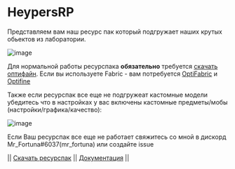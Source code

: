 # HeypersRP

Представляем вам наш ресурс пак который подгружает наших крутых обьектов из лаборатории.

![image](https://user-images.githubusercontent.com/108610775/212485802-7541be6a-8d26-417b-ae3f-2d6eceb2dfad.png)

Для нормальной работы ресурспака __обязательно__ требуется [скачать оптифайн](https://www.optifine.net/downloads).
Если вы используете Fabric - вам потребуется [OptiFabric](https://minecraft.curseforge.com/projects/optifabric) и [Optifine](https://www.optifine.net/downloads)

Также если ресурспак все еще не подгружеат кастомные модели убедитесь что в настройках у вас включены кастомные предметы/мобы (настройки/графика/качество):

![image](https://user-images.githubusercontent.com/108610775/212486218-3e8d7413-22e9-4d4a-81fd-76997ffe98a6.png)

Если Ваш ресурспак все еще не работает свяжитесь со мной в дискорд Mr_Fortuna#6037(mr_fortuna) или создайте issue

|| [Скачать ресурспак](https://github.com/mrf0rtuna4/HeypersRP/tags) || [Документация](https://github.com/mrf0rtuna4/HeypersRP/blob/master/Documentation.md) ||

